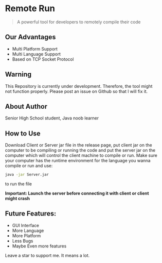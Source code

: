 # Remote Run
> A powerful tool for developers to remotely compile their code

## Our Advantages
- Multi Platform Support
- Multi Language Support
- Based on TCP Socket Protocol

## Warning
This Repository is currently under development. Therefore, the tool might not function properly. Please post an issue on Github so that I will fix it.

## About Author
Senior High School student, Java noob learner

## How to Use
Download Client or Server jar file in the release page, put client jar on the computer to be compiling or running the code and put the server jar on the computer which will control the client machine to compile or run.
Make sure your computer has the runtime environment for the language you wanna compile or run
and use:
``` bash
java -jar Server.jar
```
to run the file

**Important: Launch the server before connecting it with client or client might crash**

## Future Features:
- GUI Interface
- More Language
- More Platform
- Less Bugs
- Maybe Even more features

Leave a star to support me. It means a lot.
